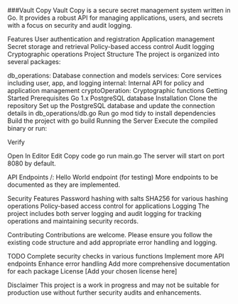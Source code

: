 ###Vault Copy
Vault Copy is a secure secret management system written in Go. It provides a robust API for managing applications, users, and secrets with a focus on security and audit logging.

Features
User authentication and registration
Application management
Secret storage and retrieval
Policy-based access control
Audit logging
Cryptographic operations
Project Structure
The project is organized into several packages:

db_operations: Database connection and models
services: Core services including user, app, and logging
internal: Internal API for policy and application management
cryptoOperation: Cryptographic functions
Getting Started
Prerequisites
Go 1.x
PostgreSQL database
Installation
Clone the repository
Set up the PostgreSQL database and update the connection details in db_operations/db.go
Run go mod tidy to install dependencies
Build the project with go build
Running the Server
Execute the compiled binary or run:


Verify

Open In Editor
Edit
Copy code
go run main.go
The server will start on port 8080 by default.

API Endpoints
/: Hello World endpoint (for testing)
More endpoints to be documented as they are implemented.

Security Features
Password hashing with salts
SHA256 for various hashing operations
Policy-based access control for applications
Logging
The project includes both server logging and audit logging for tracking operations and maintaining security records.

Contributing
Contributions are welcome. Please ensure you follow the existing code structure and add appropriate error handling and logging.

TODO
Complete security checks in various functions
Implement more API endpoints
Enhance error handling
Add more comprehensive documentation for each package
License
[Add your chosen license here]

Disclaimer
This project is a work in progress and may not be suitable for production use without further security audits and enhancements.